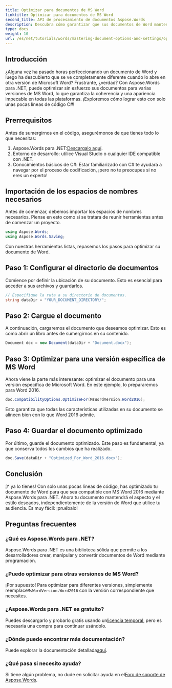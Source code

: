 ```yaml
---
title: Optimizar para documentos de MS Word
linktitle: Optimizar para documentos de MS Word
second_title: API de procesamiento de documentos Aspose.Words
description: Descubra cómo garantizar que sus documentos de Word mantengan su formato y apariencia en las diferentes versiones de Microsoft Word utilizando Aspose.Words para .NET.
type: docs
weight: 10
url: /es/net/tutorials/words/mastering-document-options-and-settings/optimize-for-ms-word-document/
---
```

## Introducción

¿Alguna vez ha pasado horas perfeccionando un documento de Word y luego ha descubierto que se ve completamente diferente cuando lo abre en otra versión de Microsoft Word? Frustrante, ¿verdad? Con Aspose.Words para .NET, puede optimizar sin esfuerzo sus documentos para varias versiones de MS Word, lo que garantiza la coherencia y una apariencia impecable en todas las plataformas. ¡Exploremos cómo lograr esto con solo unas pocas líneas de código C#!

## Prerrequisitos

Antes de sumergirnos en el código, asegurémonos de que tienes todo lo que necesitas:

1.  Aspose.Words para .NET:[Descargalo aquí](https://releases.aspose.com/words/net/).
2. Entorno de desarrollo: utilice Visual Studio o cualquier IDE compatible con .NET.
3. Conocimientos básicos de C#: Estar familiarizado con C# te ayudará a navegar por el proceso de codificación, ¡pero no te preocupes si no eres un experto!

## Importación de los espacios de nombres necesarios

Antes de comenzar, debemos importar los espacios de nombres necesarios. Piense en esto como si se tratara de reunir herramientas antes de comenzar un proyecto.

```csharp
using Aspose.Words;
using Aspose.Words.Saving;
```

Con nuestras herramientas listas, repasemos los pasos para optimizar su documento de Word.

## Paso 1: Configurar el directorio de documentos

Comience por definir la ubicación de su documento. Esto es esencial para acceder a sus archivos y guardarlos.

```csharp
// Especifique la ruta a su directorio de documentos.
string dataDir = "YOUR_DOCUMENT_DIRECTORY/";
```

## Paso 2: Cargue el documento

A continuación, cargaremos el documento que deseamos optimizar. Esto es como abrir un libro antes de sumergirnos en su contenido.

```csharp
Document doc = new Document(dataDir + "Document.docx");
```

## Paso 3: Optimizar para una versión específica de MS Word

Ahora viene la parte más interesante: optimizar el documento para una versión específica de Microsoft Word. En este ejemplo, lo prepararemos para Word 2016.

```csharp
doc.CompatibilityOptions.OptimizeFor(MsWordVersion.Word2016);
```

Esto garantiza que todas las características utilizadas en su documento se alineen bien con lo que Word 2016 admite.

## Paso 4: Guardar el documento optimizado

Por último, guarde el documento optimizado. Este paso es fundamental, ya que conserva todos los cambios que ha realizado.

```csharp
doc.Save(dataDir + "Optimized_For_Word_2016.docx");
```

## Conclusión

¡Y ya lo tienes! Con solo unas pocas líneas de código, has optimizado tu documento de Word para que sea compatible con MS Word 2016 mediante Aspose.Words para .NET. Ahora tu documento mantendrá el aspecto y el estilo deseados, independientemente de la versión de Word que utilice tu audiencia. Es muy fácil: ¡pruébalo!

## Preguntas frecuentes

### ¿Qué es Aspose.Words para .NET?
Aspose.Words para .NET es una biblioteca sólida que permite a los desarrolladores crear, manipular y convertir documentos de Word mediante programación.

### ¿Puedo optimizar para otras versiones de MS Word?
 ¡Por supuesto! Para optimizar para diferentes versiones, simplemente reemplace`MsWordVersion.Word2016` con la versión correspondiente que necesites.

### ¿Aspose.Words para .NET es gratuito?
 Puedes descargarlo y probarlo gratis usando un[licencia temporal](https://purchase.aspose.com/temporary-license/), pero es necesaria una compra para continuar usándolo.

### ¿Dónde puedo encontrar más documentación?
 Puede explorar la documentación detallada[aquí](https://reference.aspose.com/words/net/).

### ¿Qué pasa si necesito ayuda?
 Si tiene algún problema, no dude en solicitar ayuda en el[Foro de soporte de Aspose.Words](https://forum.aspose.com/c/words/8).